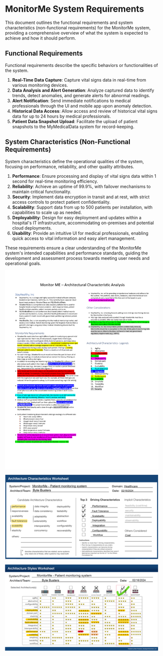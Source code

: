 # MonitorMe System Requirements

This document outlines the functional requirements and system characteristics (non-functional requirements) for the MonitorMe system, providing a comprehensive overview of what the system is expected to achieve and how it should perform.

## Functional Requirements

Functional requirements describe the specific behaviors or functionalities of the system.

1. **Real-Time Data Capture**: Capture vital signs data in real-time from various monitoring devices.
2. **Data Analysis and Alert Generation**: Analyze captured data to identify trends, detect anomalies, and generate alerts for abnormal readings.
3. **Alert Notification**: Send immediate notifications to medical professionals through the UI and mobile app upon anomaly detection.
4. **Historical Data Access**: Allow access and review of historical vital signs data for up to 24 hours by medical professionals.
5. **Patient Data Snapshot Upload**: Facilitate the upload of patient snapshots to the MyMedicalData system for record-keeping.

## System Characteristics (Non-Functional Requirements)

System characteristics define the operational qualities of the system, focusing on performance, reliability, and other quality attributes.

1. **Performance**: Ensure processing and display of vital signs data within 1 second for real-time monitoring efficiency.
2. **Reliability**: Achieve an uptime of 99.9%, with failover mechanisms to maintain critical functionality.
3. **Security**: Implement data encryption in transit and at rest, with strict access controls to protect patient confidentiality.
4. **Scalability**: Support data from up to 500 patients per installation, with capabilities to scale up as needed.
5. **Deployability**: Design for easy deployment and updates within a hospital's IT infrastructure, accommodating on-premises and potential cloud deployments.
6. **Usability**: Provide an intuitive UI for medical professionals, enabling quick access to vital information and easy alert management.

These requirements ensure a clear understanding of the MonitorMe system's intended capabilities and performance standards, guiding the development and assessment process towards meeting user needs and operational goals.

![Architecture Charcteristics Analysis](../Images/ArchitecturalCharAnalyt.png)

![ArchitectureWorksheet](../Images/ArchitecturalWorksheet.png)

![ArchitectureStylesworksheet](../Images/ArchitectureStylesworksheet.png)
